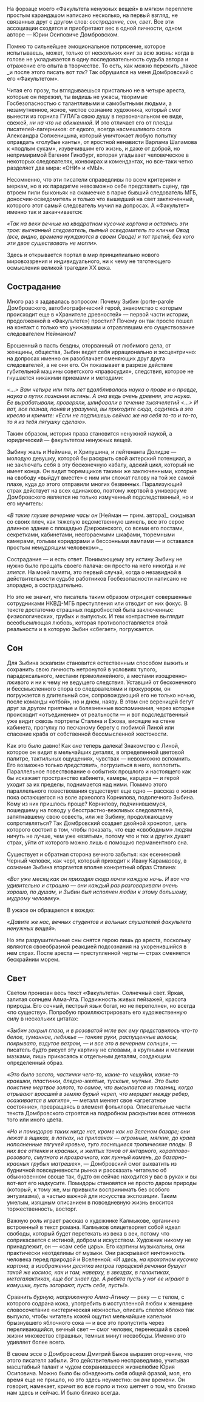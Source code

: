 На форзаце моего «Факультета ненужных вещей» в мягком переплете простым карандашом написано несколько, на первый взгляд, не связанных друг с другом слов: _сострадание, сон, свет_. Все эти ассоциации сходятся и приобретают вес в одной личности, одном авторе — Юрии Осиповиче Домбровском. 

Помню то сильнейшее эмоциональное потрясение, которое испытываешь, может, только от нескольких книг за всю жизнь: когда в голове не укладывается в одну последовательность судьба автора и отражение его опыта в творчестве. То есть, как можно пережить _такое _и после этого писать вот _так_? Так обрушился на меня Домбровский с его «Факультетом».

Читая его прозу, ты вглядываешься пристально не в четыре ареста, которые он пережил, ты видишь не ужасы, творимые Госбезопасностью с талантливыми и самобытными людьми, а незамутненное, ясное, чистое сознание художника, который смог вынести из горнила ГУЛАГа свою душу в первоначальном ее виде, свежей, _ни на что не обиженной_. И это отличает его от плеяды писателей-лагерников: от едкого, всегда насмешливого слога Александра Солженицына, который уничтожает любую попытку оправдать «голубые канты», от яростной ненависти Варлама Шаламова к «подлым сукам», изувечившим его жизнь, и даже от доброй, но непримиримой Евгении Гинзбург, которая угадывает человеческое в некоторых следователях, конвоирах и комендантах, но все-таки четко разделяет два мира: «ОНИ» и «МЫ». 

Несомненно, что эти писатели справедливы по всем критериям и меркам, но в их парадигме невозможно себе представить сцену, где втроем пили бы коньяк на скамеечке в парке бывший следователь МГБ, доносчик-осведомитель и только что вышедший на свет заключенный, которого этот самый следователь мучил на допросах. А «Факультет» именно так и заканчивается: 

_«Так на веки вечные на квадратном кусочке картона и остались эти трое: выгнанный следователь, пьяный осведомитель по кличке Овод (все, видно, времена нуждаются в своем Оводе) и тот третий, без кого эти двое существовать не могли»._

Здесь и открывается портал в мир принципиально нового мировоззрения и индивидуального, ни к чему не тяготеющего осмысления великой трагедии XX века. 

## **Сострадание**

Много раз я задавалась вопросом: Почему Зыбин (porte-parole Домбровского, автобиографический герой, знакомство с которым происходит еще в «Хранителе древностей» — первой части истории, продолженной в «Факультете») простил? Почему он так просто пошел на контакт с только что унижавшим и отравлявшим его существование следователем Нейманом? 

Брошенный в пасть бездны, оторванный от любимого дела, от женщины, общества, Зыбин ведет себя иррационально и эксцентрично: на допросах именно он разоблачает сменяющих друг друга следователей, а не они его. Он показывает в разрезе действие губительной машины советского «правосудия», следствия, которое не гнушается никакими приемами и методами:

_<…> Вам четыре или пять лет вдалбливалась наука о праве и о правде, наука о путях познания истины. А она ведь очень древняя, эта наука. Ее вырабатывали, проверяли, шлифовали в течение тысячелетий <…> И вот, все познав, поняв и уразумев, вы приходите сюда, садитесь в это кресло и кричите: «Если не подпишешь сейчас же на себя то-то и то-то, то я из тебя лягушку сделаю»._

Таким образом, история права становится ненужной наукой, а юридический — факультетом ненужных вещей. 

Зыбину жаль и Неймана, и Хрипушина, и лейтенанта Долидзе — молодую девушку, которой бы раскрыть свой актерский потенциал, а не заключать себя в эту бесконечную кабалу, адский цикл, который не имеет конца. Он видит тюремщиков такими же заключенными, которые на свободу «выйдут вместе» с ним или сложат голову на той же самой плахе, куда до этого отправили многих безвинных. Парализующий страх действует на всех одинаково, поэтому жертвой в универсуме Домбровского является не только измученный подследственный, но и его мучитель: 

_«В такие глухие вечерние часы он_ [Нейман — прим. автора]_ скидывал со своих плеч, как тяжелую ведомственную шинель, все это серое длинное здание с площадью Дзержинского, со всеми его постами, секретками, кабинетами, несгораемыми шкафами, тюремными камерами, голыми коридорами и бессонными лампами — и оставался простым немудрящим человеком»._

Сострадание — и есть ответ. Понимающему эту истину Зыбину не нужно было прощать своего палача: он просто на него никогда и _не злился_. На моей памяти, это первый случай, когда о незавидной в действительности судьбе работников Госбезопасности написано не злорадно, а сострадательно. 

Но это не значит, что писатель таким образом отрицает совершенные сотрудниками НКВД-МГБ преступления или отводит от них фокус. В тексте достаточно страшных подробностей быта заключенных: физиологических, грубых и выпуклых. И тем контрастнее выглядит всеобъемлющая любовь, которая противопоставляется этой реальности и в которую Зыбин «сбегает», погружается. 

## **Сон**

Для Зыбина эскапизм становится естественным способом выжить и сохранить свою личность нетронутой в условиях тупого, парадоксального, местами прямолинейного, а местами изощренно-лживого и ни к чему не ведущего следствия. Уставший от бесконечного и бессмысленного спора со следователями и прокурором, он погружается в длительный сон, сопровождающий его не только ночью, после команды «отбой», но и днем, наяву. В этом сне вереницей бегут друг за другом приятные и болезненные воспоминания, через которые происходит «отъединение» от реальности — и вот подследственный уже видит сквозь портреты Сталина и Ежова, висящие на стене кабинета, прогулку по песчаному берегу с любимой Линой или спасение краба от собственной бессмысленной жестокости.

Как это было давно! Как _она_ теперь далека! Знакомство с Линой, которое он видит в мельчайших деталях, в определенной цветовой палитре, тактильных ощущениях, чувствах — невозможно вспомнить. Его возможно только _представить_, погрузиться в него, воплотить. Параллельное повествование о событиях прошлого и настоящего как бы искажает пространство кабинета, камеры, карцера — и герой уходит за их пределы, поднимается над ними. Помимо этого параллельного повествования существует еще одно — рассказ о жизни пока остающегося на воле археолога Корнилова, подопечного Зыбина. Кому из них пришлось проще? Корнилову, подчинившемуся, пошедшему на поводу у бесстрастно-вежливых следователей, запятнавшему свою совесть, или же Зыбину, продолжающему сопротивляться? Так Домбровский создает двойной хронотоп, цель которого состоит в том, чтобы показать, что еще «свободным» людям ничуть не лучше, чем уже «взятым», потому что и тех и других душит страх, уйти от которого можно лишь с помощью перманентного сна. 

Существует и обратная сторона вечного забытья: как есенинский Черный человек, как черт, который приходит к Ивану Карамазову, в сознание Зыбина вторгается вполне конкретный образ Сталина:

_«Вот уже месяц как он приходил сюда почти каждую ночь. И вот что удивительно и страшно — они каждый раз разговаривали очень хорошо, по душам, и Зыбин был исполнен любви к этому большому, мудрому человеку»._

В ужасе он обращается к вождю:

_«Давите же нас, вечных студентов и вольных слушателей факультета ненужных вещей»._

Но эти разрушительные сны снятся герою лишь до ареста, поскольку являются своеобразной реакцией подсознания на укоренившийся в нем страх. После ареста — преступленной черты — страх сменяется бескрайним морем. 

## **Свет**

Светом пронизан весь текст «Факультета». Солнечный свет. Яркая, залитая солнцем Алма-Ата. Подвижность живых пейзажей, красота природы. Его сочный, пестрый язык богат, но не переполнен, но всегда «по существу». Попробую проиллюстрировать его художественную силу в нескольких цитатах: 

_«Зыбин закрыл глаза, и в розоватой мгле век ему представилось что-то белое, туманное, лебяжье — тонкие руки, распущенные волосы, покрывало, вздутое ветром, — и все это в вечернем солнце»_, — писатель будто рисует эту картину не словами, а крупными и мелкими мазками, лишь прикасаясь к отдельным деталям, создающим определенный образ. 

_«Это было золото, частички чего-то, какие-то чешуйки, какие-то краешки, пластинки, бледно-желтые, тусклые, мутные. Это было поистине мертвое золото, то самое, что высыпается из глазниц, когда отрывают вросший в землю бурый череп, что мерцает между ребер, осаживается в могиле»_, — металл меняет свое «агрегатное состояние», превращаясь в элемент фольклора. Описательные части текста Домбровского строятся на подробном раскрытии всех оттенков того или иного цвета.

_«Но и помидоров таких нигде нет, кроме как на Зеленом базаре; они лежат в ящиках, в лотках, на прилавках — огромные, мягкие, до краев наполненные тягучей кровью, туго лоснящиеся тропические плоды. В них все оттенки и красных, и желтых тонов от янтарного, кораллово-розового, смутного и прозрачного, как лунный камень, до базарно-красных грубых матрешек»_, — Домбровский смог выхватить из будничной повседневности рынка и рассказать читателю об обыкновенном овоще так, будто он сейчас находится у вас в руках и вы вот-вот его надкусите. Помидоры становятся не просто даром природы (который, к тому же, мы привыкли воспринимать без особого энтузиазма), а частью важной для искусства экспозиции. Таким умелым, изящным описанием в повседневную жизнь вносится торжественность, восторг.

Важную роль играет рассказ о художнике Калмыкове, органично встроенный в текст романа. Калмыков олицетворяет собой идеал свободы, который будет перетекать из века в век, потому что соприкасается с истиной, добром и искусством. Художник никому не принадлежит, он — «сам себе царь». Его картины музыкальны, они практически неотделимы от музыки. Они раскрывают ничтожность человека перед природой и Вселенной: _«И здесь, на крохотном кусочке картона, в изображении десятка метров городской речонки бушует такой же космос, как и там, наверху, в звездах, в галактиках, метагалактиках, еще бог знает где. А ребята пусть у ног ее играют в камушки, пусть загорают, пусть себе, пусть!»._

Сравнить _бурную, напряженную Алма-Атинку_ — реку — с телом, с которого содрана кожа, употребить в исступленной любви к женщине словосочетание «истерическая нежность», описать спелое яблоко так выпукло, чтобы читатель кожей ощутил мельчайшие капельки брызнувшего яблочного сока — и все это пропустить через переливающийся, вечный свет — смог человек, перенесший в своей жизни множество страшных, темных минут несвободы. Именно это удивляет более всего.

В своем эссе о Домбровском Дмитрий Быков выразил огорчение, что этого писателя забыли. Это действительно несправедливо, учитывая масштабный талант и чудом сохранившееся жизнелюбие Юрия Осиповича. Можно было бы обнадежить себя общей фразой, мол, его время еще не пришло, но это здесь неуместно: он _вне_ времени. Он говорит, намекает, кричит во все горло и тихо шепчет о том, что близко нам здесь и сейчас. И было близко всегда.
